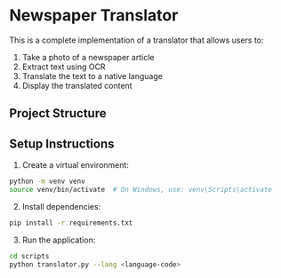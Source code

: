 # Newspaper Translator

This is a complete implementation of a translator that allows users to:
1. Take a photo of a newspaper article
2. Extract text using OCR
3. Translate the text to a native language
4. Display the translated content

## Project Structure


## Setup Instructions

1. Create a virtual environment:
```bash
python -m venv venv
source venv/bin/activate  # On Windows, use: venv\Scripts\activate
```

2. Install dependencies:
```bash
pip install -r requirements.txt
```

3. Run the application:
```bash
cd scripts
python translator.py --lang <language-code>
```
